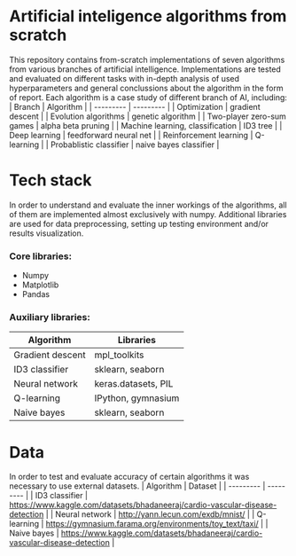 # Artificial inteligence algorithms from scratch
This repository contains from-scratch implementations of seven algorithms from various branches of artificial intelligence. Implementations are tested and evaluated on different tasks with in-depth analysis of used hyperparameters and general conclussions about the algorithm in the form of report. Each algorithm is a case study of different branch of AI, including:
| Branch | Algorithm |
| --------- | --------- |
| Optimization | gradient descent |
| Evolution algorithms | genetic algorithm |
| Two-player zero-sum games | alpha beta pruning |
| Machine learning, classification | ID3 tree |
| Deep learning | feedforward neural net |
| Reinforcement learning | Q-learning |
| Probablistic classifier | naive bayes classifier |
# Tech stack
In order to understand and evaluate the inner workings of the algorithms, all of them are implemented almost exclusively with numpy. Additional libraries are used for data preprocessing, setting up testing environment and/or results visualization.
### Core libraries:
- Numpy
- Matplotlib
- Pandas
### Auxiliary libraries:
| Algorithm | Libraries |
| --------- | --------- |
| Gradient descent | mpl_toolkits |
| ID3 classifier | sklearn, seaborn |
| Neural network | keras.datasets, PIL |
| Q-learning | IPython, gymnasium |
| Naive bayes | sklearn, seaborn |
# Data
In order to test and evaluate accuracy of certain algorithms it was necessary to use external datasets.
| Algorithm | Dataset |
| --------- | --------- |
| ID3 classifier | https://www.kaggle.com/datasets/bhadaneeraj/cardio-vascular-disease-detection |
| Neural network | http://yann.lecun.com/exdb/mnist/ |
| Q-learning | https://gymnasium.farama.org/environments/toy_text/taxi/ |
| Naive bayes | https://www.kaggle.com/datasets/bhadaneeraj/cardio-vascular-disease-detection |
